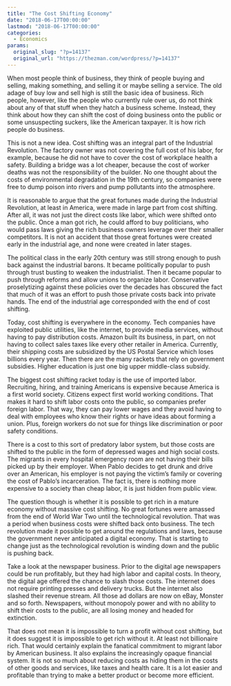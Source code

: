 ```yaml
---
title: "The Cost Shifting Economy"
date: "2018-06-17T00:00:00"
lastmod: "2018-06-17T00:00:00"
categories:
  - Economics
params:
  original_slug: "?p=14137"
  original_url: "https://thezman.com/wordpress/?p=14137"
---
```


When most people think of business, they think of people buying and
selling, making something, and selling it or maybe selling a service.
The old adage of buy low and sell high is still the basic idea of
business. Rich people, however, like the people who currently rule over
us, do not think about any of that stuff when they hatch a business
scheme. Instead, they think about how they can shift the cost of doing
business onto the public or some unsuspecting suckers, like the American
taxpayer. It is how rich people do business.

This is not a new idea. Cost shifting was an integral part of the
Industrial Revolution. The factory owner was not covering the full cost
of his labor, for example, because he did not have to cover the cost of
workplace health a safety. Building a bridge was a lot cheaper, because
the cost of worker deaths was not the responsibility of the builder. No
one thought about the costs of environmental degradation in the 19th
century, so companies were free to dump poison into rivers and pump
pollutants into the atmosphere.

It is reasonable to argue that the great fortunes made during the
Industrial Revolution, at least in America, were made in large part from
cost shifting. After all, it was not just the direct costs like labor,
which were shifted onto the public. Once a man got rich, he could afford
to buy politicians, who would pass laws giving the rich business owners
leverage over their smaller competitors. It is not an accident that
those great fortunes were created early in the industrial age, and none
were created in later stages.

The political class in the early 20th century was still strong enough to
push back against the industrial barons. It became politically popular
to push through trust busting to weaken the industrialist. Then it
became popular to push through reforms and allow unions to organize
labor. Conservative proselytizing against these policies over the
decades has obscured the fact that much of it was an effort to push
those private costs back into private hands. The end of the industrial
age corresponded with the end of cost shifting.

Today, cost shifting is everywhere in the economy. Tech companies have
exploited public utilities, like the internet, to provide media
services, without having to pay distribution costs. Amazon built its
business, in part, on not having to collect sales taxes like every other
retailer in America. Currently, their shipping costs are subsidized by
the US Postal Service which loses billions every year. Then there are
the many rackets that rely on government subsidies. Higher education is
just one big upper middle-class subsidy.

The biggest cost shifting racket today is the use of imported labor.
Recruiting, hiring, and training Americans is expensive because America
is a first world society. Citizens expect first world working
conditions. That makes it hard to shift labor costs onto the public, so
companies prefer foreign labor. That way, they can pay lower wages and
they avoid having to deal with employees who know their rights or have
ideas about forming a union. Plus, foreign workers do not sue for things
like discrimination or poor safety conditions.

There is a cost to this sort of predatory labor system, but those costs
are shifted to the public in the form of depressed wages and high social
costs. The migrants in every hospital emergency room are not having
their bills picked up by their employer. When Pablo decides to get drunk
and drive over an American, his employer is not paying the victim’s
family or covering the cost of Pablo’s incarceration. The fact is, there
is nothing more expensive to a society than cheap labor, it is just
hidden from public view.

The question though is whether it is possible to get rich in a mature
economy without massive cost shifting. No great fortunes were amassed
from the end of World War Two until the technological revolution. That
was a period when business costs were shifted back onto business. The
tech revolution made it possible to get around the regulations and laws,
because the government never anticipated a digital economy. That is
starting to change just as the technological revolution is winding down
and the public is pushing back.

Take a look at the newspaper business. Prior to the digital age
newspapers could be run profitably, but they had high labor and capital
costs. In theory, the digital age offered the chance to slash those
costs. The internet does not require printing presses and delivery
trucks. But the internet also slashed their revenue stream. All those ad
dollars are now on eBay, Monster and so forth. Newspapers, without
monopoly power and with no ability to shift their costs to the public,
are all losing money and headed for extinction.

That does not mean it is impossible to turn a profit without cost
shifting, but it does suggest it is impossible to get rich without it.
At least not billionaire rich. That would certainly explain the
fanatical commitment to migrant labor by American business. It also
explains the increasingly opaque financial system. It is not so much
about reducing costs as hiding them in the costs of other goods and
services, like taxes and health care. It is a lot easier and profitable
than trying to make a better product or become more efficient.
